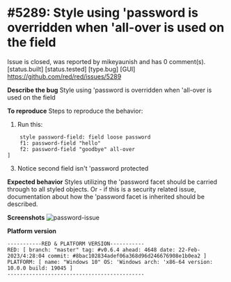 
#5289: Style using 'password is overridden when 'all-over is used on the field
================================================================================
Issue is closed, was reported by mikeyaunish and has 0 comment(s).
[status.built] [status.tested] [type.bug] [GUI]
<https://github.com/red/red/issues/5289>

**Describe the bug**
Style using 'password is overridden when 'all-over is used on the field

**To reproduce**
Steps to reproduce the behavior:
1. Run this: 
```view [
    style password-field: field loose password
    f1: password-field "hello"
    f2: password-field "goodbye" all-over 
]
```
3. Notice second field isn't 'password protected

**Expected behavior**
Styles utilizing the 'password facet should be carried through to all styled objects.
Or - if this is a security related issue, documentation about how the 'password facet
is inherited should be described.

**Screenshots**
![password-issue](https://user-images.githubusercontent.com/29316525/221886823-8996d06e-4dfd-4b10-b7cc-942e2b9ff085.gif)


**Platform version**
```
-----------RED & PLATFORM VERSION----------- 
RED: [ branch: "master" tag: #v0.6.4 ahead: 4648 date: 22-Feb-2023/4:28:04 commit: #8bac102834adef06a368d96d246676908e1b0ea2 ]
PLATFORM: [ name: "Windows 10" OS: 'Windows arch: 'x86-64 version: 10.0.0 build: 19045 ]
--------------------------------------------
```


